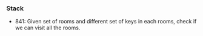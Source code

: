 ### Stack

* 841: Given set of rooms and different set of keys in each rooms, check if we can visit all the rooms. 
